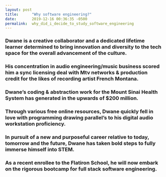```yaml
---
layout: post
title:      "Why software engineering?"
date:       2019-12-16 00:36:35 -0500
permalink:  why_did_i_decide_to_study_software_engineering
---
```



### Dwane is a creative collaborator and a dedicated lifetime learner determined to bring innovation and diversity to the tech space for the overall advancement of the culture.

### His concentration in audio engineering/music business scored him a sync licensing deal with Mtv networks & production credit for the likes of recording artist French Montana.

### Dwane’s coding & abstraction work for the Mount Sinai Health System has generated in the upwards of $200 million.

### Through various free online resources, Dwane quickly fell in love with programming drawing parallel’s to his digital audio workstation proficiency.

### In pursuit of a new and purposeful career relative to today, tomorrow and the future, Dwane has taken bold steps to fully immerse himself into STEM.

### As a recent enrollee to the Flatiron School, he will now embark on the rigorous bootcamp for full stack software engineering.
